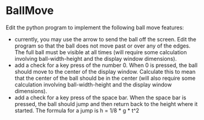 # BallMove
Edit the python program to implement the following ball move features:
- currently, you may use the arrow to send the ball off the screen. Edit the program
  so that the ball does not move past or over any of the edges. The full ball must be
  visible at all times (will require some calculation involving ball-width-height 
  and the display window dimensions).
- add a check for a key press of the number 0. When 0 is pressed, the ball should move to
  the center of the display window. Calculate this to mean that the center of the ball
  should be in the center (will also require some calculation involving ball-width-height 
  and the display window dimensions).
- add a check for a key press of the space bar. When the space bar is pressed, the ball
  should jump and then return back to the height where it started. The formula for a jump 
  is h = 1/8 * g *  t^2
 
